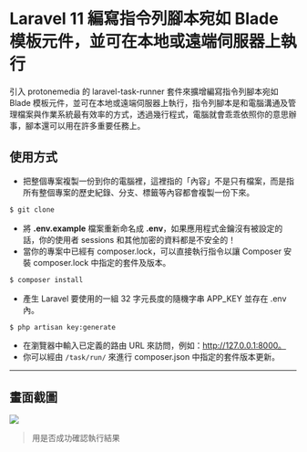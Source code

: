 # Laravel 11 編寫指令列腳本宛如 Blade 模板元件，並可在本地或遠端伺服器上執行

引入 protonemedia 的 laravel-task-runner 套件來擴增編寫指令列腳本宛如 Blade 模板元件，並可在本地或遠端伺服器上執行，指令列腳本是和電腦溝通及管理檔案與作業系統最有效率的方式，透過幾行程式，電腦就會乖乖依照你的意思辦事，腳本還可以用在許多重要任務上。

## 使用方式
- 把整個專案複製一份到你的電腦裡，這裡指的「內容」不是只有檔案，而是指所有整個專案的歷史紀錄、分支、標籤等內容都會複製一份下來。
```sh
$ git clone
```
- 將 __.env.example__ 檔案重新命名成 __.env__，如果應用程式金鑰沒有被設定的話，你的使用者 sessions 和其他加密的資料都是不安全的！
- 當你的專案中已經有 composer.lock，可以直接執行指令以讓 Composer 安裝 composer.lock 中指定的套件及版本。
```sh
$ composer install
```
- 產生 Laravel 要使用的一組 32 字元長度的隨機字串 APP_KEY 並存在 .env 內。
```sh
$ php artisan key:generate
```
- 在瀏覽器中輸入已定義的路由 URL 來訪問，例如：http://127.0.0.1:8000。
- 你可以經由 `/task/run/` 來進行 composer.json 中指定的套件版本更新。

----

## 畫面截圖
![](https://i.imgur.com/S38UUp2.png)
> 用是否成功確認執行結果
